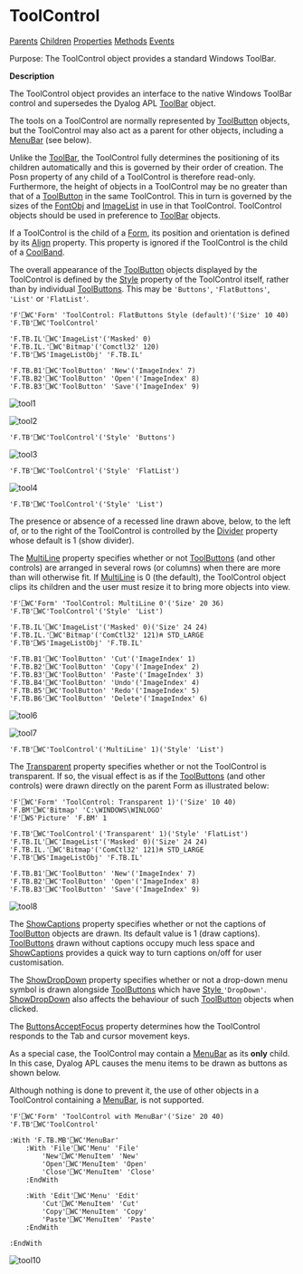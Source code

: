 




<h1 class="heading"><span class="name">ToolControl</span></h1>

[Parents](../ParentLists/ToolControl.htm) [Children](../ChildLists/ToolControl.htm) [Properties](../PropLists/ToolControl.htm) [Methods](../MethodLists/ToolControl.htm) [Events](../EventLists/ToolControl.htm)


Purpose: The ToolControl object provides a standard Windows ToolBar.


**Description**


The ToolControl object provides an interface to the native Windows ToolBar control and supersedes the Dyalog APL [ToolBar](../a-z/toolbar.md) object.



The tools on a ToolControl are normally represented by [ToolButton](../a-z/toolbutton.md) objects, but the ToolControl may also act as a parent for other objects, including a [MenuBar](../a-z/menubar.md) (see below).


Unlike the [ToolBar](../a-z/toolbar.md), the ToolControl fully determines the positioning of its children automatically and this is governed by their order of creation. The Posn property of any child of a ToolControl is therefore read-only. Furthermore, the height of objects in a ToolControl may be no greater than that of a [ToolButton](../a-z/toolbutton.md) in the same ToolControl. This in turn is governed by the sizes of the [FontObj](../a-z/fontobj.md) and [ImageList](../a-z/imagelist.md) in use in that ToolControl. ToolControl objects should be used in preference to [ToolBar](../a-z/toolbar.md) objects.


If a ToolControl is the child of a [Form](../a-z/form.md), its position and orientation is defined by its [Align](../a-z/align.md) property. This property is ignored if the ToolControl is the child of a [CoolBand](../a-z/coolband.md).


The overall appearance of the [ToolButton](../a-z/toolbutton.md) objects displayed by the ToolControl is defined by the [Style](../a-z/style.md) property of the ToolControl itself, rather than by individual [ToolButtons](../a-z/toolbutton.md). This may be `'Buttons'`, `'FlatButtons'`, `'List'` or `'FlatList'`.
```apl
'F'⎕WC'Form' 'ToolControl: FlatButtons Style (default)'('Size' 10 40)
'F.TB'⎕WC'ToolControl'

'F.TB.IL'⎕WC'ImageList'('Masked' 0)
'F.TB.IL.'⎕WC'Bitmap'('Comctl32' 120)
'F.TB'⎕WS'ImageListObj' 'F.TB.IL'

'F.TB.B1'⎕WC'ToolButton' 'New'('ImageIndex' 7)
'F.TB.B2'⎕WC'ToolButton' 'Open'('ImageIndex' 8)
'F.TB.B3'⎕WC'ToolButton' 'Save'('ImageIndex' 9)
```


![tool1](../img/tool1.gif)


![tool2](../img/tool2.gif)
```apl
'F.TB'⎕WC'ToolControl'('Style' 'Buttons')
```


![tool3](../img/tool3.gif)
```apl
'F.TB'⎕WC'ToolControl'('Style' 'FlatList')
```


![tool4](../img/tool4.gif)
```apl
'F.TB'⎕WC'ToolControl'('Style' 'List')
```


The presence or absence of a recessed line drawn above, below, to the left of, or to the right of the ToolControl is controlled by the [Divider](../a-z/divider.md) property whose default is 1 (show divider).


The [MultiLine](../a-z/multiline.md) property specifies whether or not [ToolButtons](../a-z/toolbutton.md) (and other controls) are arranged in several rows (or columns) when there are more than will otherwise fit. If [MultiLine](../a-z/multiline.md) is 0 (the default), the ToolControl object clips its children and the user must resize it to bring more objects into view.
```apl
'F'⎕WC'Form' 'ToolControl: MultiLine 0'('Size' 20 36)
'F.TB'⎕WC'ToolControl'('Style' 'List')

'F.TB.IL'⎕WC'ImageList'('Masked' 0)('Size' 24 24)
'F.TB.IL.'⎕WC'Bitmap'('ComCtl32' 121)⍝ STD_LARGE
'F.TB'⎕WS'ImageListObj' 'F.TB.IL'

'F.TB.B1'⎕WC'ToolButton' 'Cut'('ImageIndex' 1)
'F.TB.B2'⎕WC'ToolButton' 'Copy'('ImageIndex' 2)
'F.TB.B3'⎕WC'ToolButton' 'Paste'('ImageIndex' 3)
'F.TB.B4'⎕WC'ToolButton' 'Undo'('ImageIndex' 4)
'F.TB.B5'⎕WC'ToolButton' 'Redo'('ImageIndex' 5)
'F.TB.B6'⎕WC'ToolButton' 'Delete'('ImageIndex' 6)
```


![tool6](../img/tool6.gif)


![tool7](../img/tool7.gif)
```apl
'F.TB'⎕WC'ToolControl'('MultiLine' 1)('Style' 'List')
```


The [Transparent](../a-z/transparent.md) property specifies whether or not the ToolControl is transparent. If so, the visual effect is as if the [ToolButtons](../a-z/toolbutton.md) (and other controls) were drawn directly on the parent Form as illustrated below:
```apl
'F'⎕WC'Form' 'ToolControl: Transparent 1)'('Size' 10 40)
'F.BM'⎕WC'Bitmap' 'C:\WINDOWS\WINLOGO'
'F'⎕WS'Picture' 'F.BM' 1

'F.TB'⎕WC'ToolControl'('Transparent' 1)('Style' 'FlatList')
'F.TB.IL'⎕WC'ImageList'('Masked' 0)('Size' 24 24)
'F.TB.IL.'⎕WC'Bitmap'('ComCtl32' 121)⍝ STD_LARGE
'F.TB'⎕WS'ImageListObj' 'F.TB.IL'

'F.TB.B1'⎕WC'ToolButton' 'New'('ImageIndex' 7)
'F.TB.B2'⎕WC'ToolButton' 'Open'('ImageIndex' 8)
'F.TB.B3'⎕WC'ToolButton' 'Save'('ImageIndex' 9)
```


![tool8](../img/tool8.gif)


The [ShowCaptions](../a-z/showcaptions.md) property specifies whether or not the captions of [ToolButton](../a-z/toolbutton.md) objects are drawn. Its default value is 1 (draw captions). [ToolButtons](../a-z/toolbutton.md) drawn without captions occupy much less space and [ShowCaptions](../a-z/showcaptions.md) provides a quick way to turn captions on/off for user customisation.


The [ShowDropDown](../a-z/showdropdown.md) property specifies whether or not a drop-down menu symbol is drawn alongside [ToolButtons](../a-z/toolbutton.md) which have [Style ](../a-z/style.md)`'DropDown'`. [ShowDropDown](../a-z/showdropdown.md) also affects the behaviour of such [ToolButton](../a-z/toolbutton.md) objects when clicked.


The [ButtonsAcceptFocus](../a-z/buttonsacceptfocus.md) property determines how the ToolControl responds to the Tab and cursor movement keys.


As a special case, the ToolControl may contain a [MenuBar](../a-z/menubar.md) as its **only** child. In this case, Dyalog APL causes the menu items to be drawn as buttons as shown below.


Although nothing is done to prevent it, the use of other objects in a ToolControl containing a [MenuBar](../a-z/menubar.md), is not supported.
```apl
'F'⎕WC'Form' 'ToolControl with MenuBar'('Size' 20 40)
'F.TB'⎕WC'ToolControl'

:With 'F.TB.MB'⎕WC'MenuBar'
    :With 'File'⎕WC'Menu' 'File'
        'New'⎕WC'MenuItem' 'New'
        'Open'⎕WC'MenuItem' 'Open'
        'Close'⎕WC'MenuItem' 'Close'
    :EndWith

    :With 'Edit'⎕WC'Menu' 'Edit'
        'Cut'⎕WC'MenuItem' 'Cut'
        'Copy'⎕WC'MenuItem' 'Copy'
        'Paste'⎕WC'MenuItem' 'Paste'
    :EndWith

:EndWith
```


![tool10](../img/tool10.gif)


